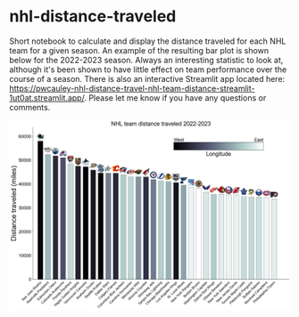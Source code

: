 # nhl-distance-traveled
Short notebook to calculate and display the distance traveled for each NHL team for a given season. An example of the resulting bar plot is shown below for the 2022-2023 season. Always an interesting statistic to look at, although it's been shown to have little effect on team performance over the course of a season. There is also an interactive Streamlit app located here: https://pwcauley-nhl-distance-travel-nhl-team-distance-streamlit-1ut0at.streamlit.app/. Please let me know if you have any questions or comments.

<p float="left">
  <img src="nhl_distance_traveled_2023.png" width="1200" />
</p>
